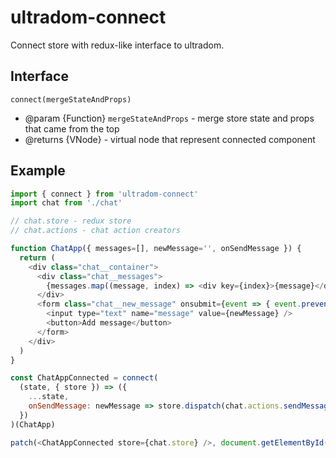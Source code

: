 # ultradom-connect

Connect store with redux-like interface to ultradom.

## Interface

`connect(mergeStateAndProps)`

* @param {Function} `mergeStateAndProps` -  merge store state and props that came from the top
* @returns {VNode} - virtual node that represent connected component

## Example

```js
import { connect } from 'ultradom-connect'
import chat from './chat'

// chat.store - redux store
// chat.actions - chat action creators

function ChatApp({ messages=[], newMessage='', onSendMessage }) {
  return (
    <div class="chat__container">
      <div class="chat__messages">
        {messages.map((message, index) => <div key={index}>{message}</div>)}
      </div>
      <form class="chat__new_message" onsubmit={event => { event.preventDefault(); onSendMessage(event.target.elements.message.value) }}>
        <input type="text" name="message" value={newMessage} />
        <button>Add message</button>
      </form>
    </div>
  )
}

const ChatAppConnected = connect(
  (state, { store }) => ({
    ...state,
    onSendMessage: newMessage => store.dispatch(chat.actions.sendMessage(newMessage))
  })
)(ChatApp)

patch(<ChatAppConnected store={chat.store} />, document.getElementById('app'))
```
